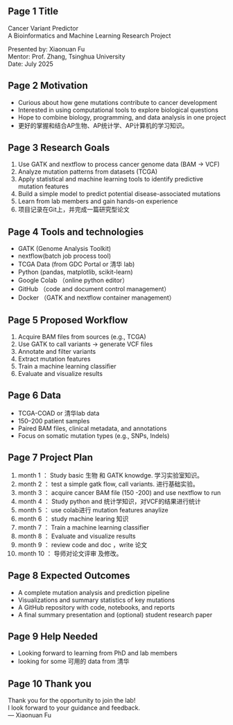 ## Page 1 Title

Cancer Variant Predictor  
A Bioinformatics and Machine Learning Research Project

Presented by: Xiaonuan Fu  
Mentor: Prof. Zhang, Tsinghua University  
Date: July 2025

## Page 2 Motivation

- Curious about how gene mutations contribute to cancer development  
- Interested in using computational tools to explore biological questions  
- Hope to combine biology, programming, and data analysis in one project 
- 更好的掌握和结合AP生物、AP统计学、AP计算机的学习知识。

## Page 3 Research Goals

1. Use GATK and nextflow to process cancer genome data (BAM → VCF)  
2. Analyze mutation patterns from datasets (TCGA)  
3. Apply statistical and machine learning tools to identify predictive mutation features  
4. Build a simple model to predict potential disease-associated mutations  
5. Learn from lab members and gain hands-on experience
6. 项目记录在Git上，并完成一篇研究型论文


## Page 4 Tools and technologies

- GATK (Genome Analysis Toolkit)
- nextflow(batch job process tool)  
- TCGA Data (from GDC Portal or 清华 lab)  
- Python (pandas, matplotlib, scikit-learn)  
- Google Colab  （online python editor）
- GitHub （code and document control management）
- Docker （GATK and nextflow container management）

## Page 5 Proposed Workflow

1. Acquire BAM files from sources (e.g., TCGA)  
2. Use GATK to call variants → generate VCF files  
3. Annotate and filter variants  
4. Extract mutation features  
5. Train a machine learning classifier  
6. Evaluate and visualize results

## Page 6 Data 

- TCGA-COAD or 清华lab data
- 150–200 patient samples  
- Paired BAM files, clinical metadata, and annotations  
- Focus on somatic mutation types (e.g., SNPs, Indels)  


## Page 7 Project Plan

1. month 1 ： Study basic 生物 和 GATK knowdge. 学习实验室知识。
2. month 2 ： test a simple gatk flow, call variants. 进行基础实验。
3. month 3 ： acquire cancer BAM file (150 -200) and use nextflow to run
4. month 4 ： Study python and 统计学知识，对VCF的结果进行统计
5. month 5 ： use colab进行 mutation features anaylize
6. month 6 ： study machine learing 知识
7. month 7 ： Train a machine learning classifier  
8. month 8 ： Evaluate and visualize results
9. month 9 ： review code and doc ，write 论文
10. month 10 ： 导师对论文评审 及修改。

## Page 8  Expected Outcomes

- A complete mutation analysis and prediction pipeline  
- Visualizations and summary statistics of key mutations  
- A GitHub repository with code, notebooks, and reports  
- A final summary presentation and (optional) student research paper  

## Page 9 Help Needed

- Looking forward to learning from PhD and lab members
- looking for some 可用的 data from 清华

## Page 10 Thank you

Thank you for the opportunity to join the lab!  
I look forward to your guidance and feedback.  
— Xiaonuan Fu